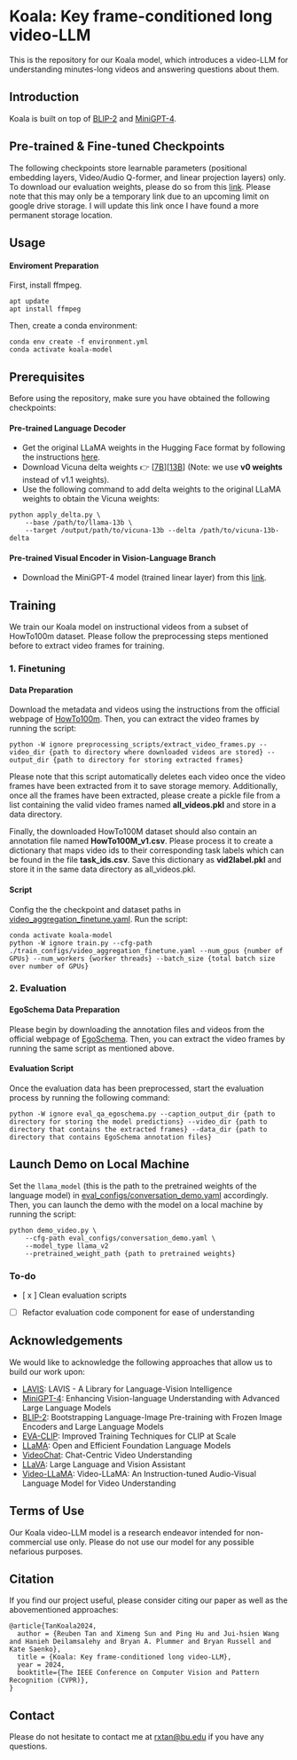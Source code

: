 # Koala: Key frame-conditioned long video-LLM
<!-- **Koala: Key frame-conditioned long video-LLM** -->

This is the repository for our Koala model, which introduces a video-LLM for understanding minutes-long videos and answering questions about them. 

<!--<div style='display:flex; gap: 0.25rem; '>
<a href='https://modelscope.cn/studios/damo/video-llama/summary'><img src='https://img.shields.io/badge/ModelScope-Demo-blueviolet'></a>
<a href='https://www.modelscope.cn/models/damo/videollama_7b_llama2_finetuned/summary'><img src='https://img.shields.io/badge/ModelScope-Checkpoint-blueviolet'></a>
<a href='https://huggingface.co/spaces/DAMO-NLP-SG/Video-LLaMA'><img src='https://img.shields.io/badge/%F0%9F%A4%97%20Hugging%20Face-Demo-blue'></a>
<a href='https://huggingface.co/DAMO-NLP-SG/Video-LLaMA-2-7B-Finetuned'><img src='https://img.shields.io/badge/%F0%9F%A4%97%20Hugging%20Face-Checkpoint-blue'></a> 
<a href='https://arxiv.org/abs/2306.02858'><img src='https://img.shields.io/badge/Paper-PDF-red'></a>
</div>-->

## Introduction
Koala is built on top of [BLIP-2](https://github.com/salesforce/LAVIS/tree/main/projects/blip2) and [MiniGPT-4](https://github.com/Vision-CAIR/MiniGPT-4). 

## Pre-trained & Fine-tuned Checkpoints

The following checkpoints store learnable parameters (positional embedding layers, Video/Audio Q-former, and linear projection layers) only. To download our evaluation weights, please do so from this [link](https://drive.google.com/file/d/1rGI095o-p_wQP4p1jOzy9hUV_PHCgY4_/view?usp=drive_link). Please note that this may only be a temporary link due to an upcoming limit on google drive storage. I will update this link once I have found a more permanent storage location. 


## Usage
#### Enviroment Preparation 

First, install ffmpeg.
```
apt update
apt install ffmpeg
```
Then, create a conda environment:
```
conda env create -f environment.yml
conda activate koala-model
```


## Prerequisites

Before using the repository, make sure you have obtained the following checkpoints:

#### Pre-trained Language Decoder

- Get the original LLaMA weights in the Hugging Face format by following the instructions [here](https://huggingface.co/docs/transformers/main/model_doc/llama).
- Download Vicuna delta weights :point_right: [[7B](https://huggingface.co/lmsys/vicuna-7b-delta-v0)][[13B](https://huggingface.co/lmsys/vicuna-13b-delta-v0)] (Note: we use **v0 weights** instead of v1.1 weights). 
- Use the following command to add delta weights to the original LLaMA weights to obtain the Vicuna weights:

```
python apply_delta.py \
    --base /path/to/llama-13b \
    --target /output/path/to/vicuna-13b --delta /path/to/vicuna-13b-delta
```

#### Pre-trained Visual Encoder in Vision-Language Branch
- Download the MiniGPT-4 model (trained linear layer) from this [link](https://drive.google.com/file/d/1a4zLvaiDBr-36pasffmgpvH5P7CKmpze/view).

## Training

We train our Koala model on instructional videos from a subset of HowTo100m dataset. Please follow the preprocessing steps mentioned before to extract video frames for training.

### 1. Finetuning
#### Data Preparation
Download the metadata and videos using the instructions from the official webpage of [HowTo100m](https://www.di.ens.fr/willow/research/howto100m/). Then, you can extract the video frames by running the script:
```
python -W ignore preprocessing_scripts/extract_video_frames.py --video_dir {path to directory where downloaded videos are stored} --output_dir {path to directory for storing extracted frames}
```

Please note that this script automatically deletes each video once the video frames have been extracted from it to save storage memory. Additionally, once all the frames have been extracted, please create a pickle file from a list containing the valid video frames named **all_videos.pkl** and store in a data directory.

Finally, the downloaded HowTo100M dataset should also contain an annotation file named **HowTo100M_v1.csv**. Please process it to create a dictionary that maps video ids to their corresponding task labels which can be found in the file **task_ids.csv**. Save this dictionary as **vid2label.pkl** and store it in the same data directory as all_videos.pkl.

#### Script
Config the the checkpoint and dataset paths in [video_aggregation_finetune.yaml](./train_configs/video_aggregation_finetune.yaml).
Run the script:
```
conda activate koala-model
python -W ignore train.py --cfg-path ./train_configs/video_aggregation_finetune.yaml --num_gpus {number of GPUs} --num_workers {worker threads} --batch_size {total batch size over number of GPUs}
```

### 2. Evaluation
#### EgoSchema Data Preparation
Please begin by downloading the annotation files and videos from the official webpage of [EgoSchema](https://github.com/egoschema/EgoSchema). Then, you can extract the video frames by running the same script as mentioned above.

#### Evaluation Script
Once the evaluation data has been preprocessed, start the evaluation process by running the following command:
```
python -W ignore eval_qa_egoschema.py --caption_output_dir {path to directory for storing the model predictions} --video_dir {path to directory that contains the extracted frames} --data_dir {path to directory that contains EgoSchema annotation files}
```

## Launch Demo on Local Machine
Set the `llama_model` (this is the path to the pretrained weights of the language model) in [eval_configs/conversation_demo.yaml](./eval_configs/conversation_demo.yaml) accordingly. 
Then, you can launch the demo with the model on a local machine by running the script:
```
python demo_video.py \
    --cfg-path eval_configs/conversation_demo.yaml \
    --model_type llama_v2
    --pretrained_weight_path {path to pretrained weights}
```

### To-do
- [ x ] Clean evaluation scripts
- [ ] Refactor evaluation code component for ease of understanding

## Acknowledgements
We would like to acknowledge the following approaches that allow us to build our work upon:
* [LAVIS](https://github.com/salesforce/LAVIS): LAVIS - A Library for Language-Vision Intelligence
* [MiniGPT-4](https://github.com/Vision-CAIR/MiniGPT-4): Enhancing Vision-language Understanding with Advanced Large Language Models
* [BLIP-2](https://github.com/salesforce/LAVIS/tree/main/projects/blip2): Bootstrapping Language-Image Pre-training with Frozen Image Encoders and Large Language Models 
* [EVA-CLIP](https://github.com/baaivision/EVA/tree/master/EVA-CLIP): Improved Training Techniques for CLIP at Scale
* [LLaMA](https://github.com/facebookresearch/llama): Open and Efficient Foundation Language Models
* [VideoChat](https://github.com/OpenGVLab/Ask-Anything): Chat-Centric Video Understanding
* [LLaVA](https://github.com/haotian-liu/LLaVA): Large Language and Vision Assistant
* [Video-LLaMA](https://github.com/DAMO-NLP-SG/Video-LLaMA): Video-LLaMA: An Instruction-tuned Audio-Visual Language Model for Video Understanding


<!--The logo of Video-LLaMA is generated by [Midjourney](https://www.midjourney.com/). -->


## Terms of Use
Our Koala video-LLM model is a research endeavor intended for non-commercial use only. Please do not use our model for any possible nefarious purposes.

## Citation
If you find our project useful, please consider citing our paper as well as the abovementioned approaches:
```
@article{TanKoala2024,
  author = {Reuben Tan and Ximeng Sun and Ping Hu and Jui-hsien Wang and Hanieh Deilamsalehy and Bryan A. Plummer and Bryan Russell and Kate Saenko},
  title = {Koala: Key frame-conditioned long video-LLM},
  year = 2024,
  booktitle={The IEEE Conference on Computer Vision and Pattern Recognition (CVPR)},
}
```

## Contact
Please do not hesitate to contact me at rxtan@bu.edu if you have any questions.

